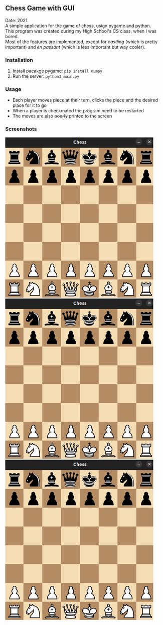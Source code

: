 ## Chess Game with GUI

Date: 2021.  
A simple application for the game of chess, usign pygame and python.  
This program was created during my High School's CS class, when I was bored.  
Most of the features are implemented, except for *castling* (which is pretty important) and *en passant* (which is less important but way cooler).

### Installation

1. Install pacakge pygame: ```pip install numpy```
2. Run the server: ```python3 main.py```

### Usage
* Each player moves piece at their turn, clicks the piece and the desired place for it to go
* When a player is checkmated the program need to be restarted
* The moves are also ~~poorly~~ printed to the screen

### Screenshots
![example1](./screenshots/example1.png)
![example2](./screenshots/example1.png)
![example3](./screenshots/example1.png)
